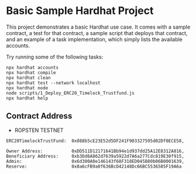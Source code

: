 # Basic Sample Hardhat Project

This project demonstrates a basic Hardhat use case. It comes with a sample contract, a test for that contract, a sample script that deploys that contract, and an example of a task implementation, which simply lists the available accounts.

Try running some of the following tasks:

```shell
npx hardhat accounts
npx hardhat compile
npx hardhat clean
npx hardhat test --network localhost
npx hardhat node
node scripts/1_Deploy_ERC20_Timelock_Trustfund.js
npx hardhat help
```

## Contract Address
- ROPSTEN TESTNET 

```
ERC20TimelockTrustFund:  0x088b5cE23E52d5DF241F903327595d02Df0ECE58,

Owner Address:           0xDD511D12171641Bb94e1d937dd25A12E8312A816,
Beneficiary Address:     0xb3Dd6A862d7639a5922d7A6a277Cdc819E30f915,
Admin:                   0x6d300A0e146143f68F318ED045B80b06B0001639,
Reserve:                 0x8a6cFB9a0f636BcD42148Dc66BC5536585F19A6a
```